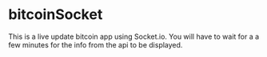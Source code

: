 # bitcoinSocket

This is a live update bitcoin app using Socket.io.
You will have to wait for a a few minutes for the info from the api to be displayed.
